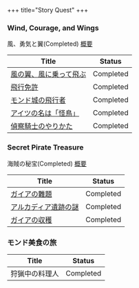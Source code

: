 +++
title="Story Quest"
+++

### Wind, Courage, and Wings
風、勇気と翼(Completed)
[概要](https://genshin-impact.fandom.com/ja/wiki/%E9%A2%A8%E3%80%81%E5%8B%87%E6%B0%97%E3%81%A8%E7%BF%BC)

| Title                                                                                                                                                        | Status    |
| ------------------------------------------------------------------------------------------------------------------------------------------------------------ | --------- |
| [風の翼、風に乗って飛ぶ](https://genshin-impact.fandom.com/ja/wiki/%E9%A2%A8%E3%81%AE%E7%BF%BC%E3%80%81%E9%A2%A8%E3%81%AB%E4%B9%97%E3%81%A3%E3%81%A6%E9%A3%9B%E3%81%B6) | Completed |
| [飛行免許](https://genshin-impact.fandom.com/ja/wiki/%E9%A3%9B%E8%A1%8C%E5%85%8D%E8%A8%B1)                                                                       | Completed |
| [モンド城の飛行者](https://genshin-impact.fandom.com/ja/wiki/%E3%83%A2%E3%83%B3%E3%83%89%E5%9F%8E%E3%81%AE%E9%A3%9B%E8%A1%8C%E8%80%85)                               | Completed |
| [アイツの名は「怪鳥」](https://genshin-impact.fandom.com/ja/wiki/%E3%82%A2%E3%82%A4%E3%83%84%E3%81%AE%E5%90%8D%E3%81%AF%E3%80%8C%E6%80%AA%E9%B3%A5%E3%80%8D)           | Completed |
| [偵察騎士のやりかた](https://genshin-impact.fandom.com/ja/wiki/%E5%81%B5%E5%AF%9F%E9%A8%8E%E5%A3%AB%E3%81%AE%E3%82%84%E3%82%8A%E3%81%8B%E3%81%9F)                     | Completed |

### Secret Pirate Treasure
海賊の秘宝(Completed)
[概要](https://genshin-impact.fandom.com/ja/wiki/%E6%B5%B7%E8%B3%8A%E3%81%AE%E7%A7%98%E5%AE%9D)

| Title                                                                                                                                              | Status    |
| -------------------------------------------------------------------------------------------------------------------------------------------------- | --------- |
| [ガイアの難題](https://genshin-impact.fandom.com/ja/wiki/%E3%82%AC%E3%82%A4%E3%82%A2%E3%81%AE%E9%9B%A3%E9%A1%8C)                                         | Completed |
| [アルカディア遺跡の謎](https://genshin-impact.fandom.com/ja/wiki/%E3%82%A2%E3%83%AB%E3%82%AB%E3%83%87%E3%82%A3%E3%82%A2%E9%81%BA%E8%B7%A1%E3%81%AE%E8%AC%8E) | Completed |
| [ガイアの収穫](https://genshin-impact.fandom.com/ja/wiki/%E3%82%AC%E3%82%A4%E3%82%A2%E3%81%AE%E5%8F%8E%E7%A9%AB)                                         | Completed |

### モンド美食の旅
| Title   | Status    |
| ------- | --------- |
| 狩猟中の料理人 | Completed |
